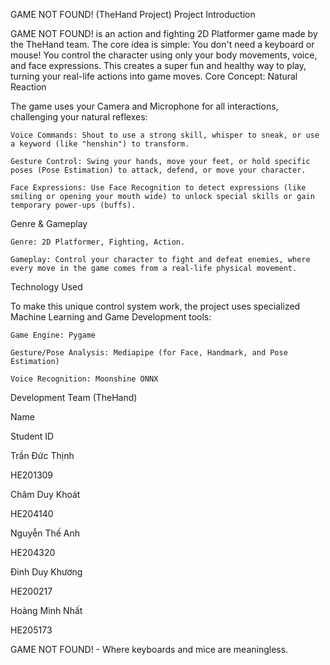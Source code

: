 GAME NOT FOUND! (TheHand Project)
Project Introduction

GAME NOT FOUND! is an action and fighting 2D Platformer game made by the TheHand team. The core idea is simple: You don't need a keyboard or mouse! You control the character using only your body movements, voice, and face expressions. This creates a super fun and healthy way to play, turning your real-life actions into game moves.
Core Concept: Natural Reaction

The game uses your Camera and Microphone for all interactions, challenging your natural reflexes:

    Voice Commands: Shout to use a strong skill, whisper to sneak, or use a keyword (like "henshin") to transform.

    Gesture Control: Swing your hands, move your feet, or hold specific poses (Pose Estimation) to attack, defend, or move your character.

    Face Expressions: Use Face Recognition to detect expressions (like smiling or opening your mouth wide) to unlock special skills or gain temporary power-ups (buffs).

Genre & Gameplay

    Genre: 2D Platformer, Fighting, Action.

    Gameplay: Control your character to fight and defeat enemies, where every move in the game comes from a real-life physical movement.

Technology Used

To make this unique control system work, the project uses specialized Machine Learning and Game Development tools:

    Game Engine: Pygame

    Gesture/Pose Analysis: Mediapipe (for Face, Handmark, and Pose Estimation)

    Voice Recognition: Moonshine ONNX

Development Team (TheHand)

Name
	

Student ID

Trần Đức Thịnh
	

HE201309

Châm Duy Khoát
	

HE204140

Nguyễn Thế Anh
	

HE204320

Đinh Duy Khương
	

HE200217

Hoàng Minh Nhất
	

HE205173

GAME NOT FOUND! - Where keyboards and mice are meaningless.